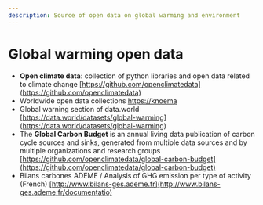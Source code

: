 ```yaml
---
description: Source of open data on global warming and environment
---
```


# Global warming open data



* **Open climate data**: collection of python libraries and open data related to climate change [https://github.com/openclimatedata](https://github.com/openclimatedata)
* Worldwide open data collections [https://knoema](https://knoema.com)
* Global warning section of data.world [https://data.world/datasets/global-warming](https://data.world/datasets/global-warming)
* The **Global Carbon Budget** is an annual living data publication of carbon cycle sources and sinks, generated from multiple data sources and by multiple organizations and research groups [https://github.com/openclimatedata/global-carbon-budget](https://github.com/openclimatedata/global-carbon-budget)
* Bilans carbones ADEME / Analysis of GHG emission per type of activity \(French\)  [http://www.bilans-ges.ademe.fr](http://www.bilans-ges.ademe.fr/documentatio)



